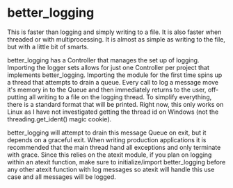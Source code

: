 # better_logging

This is faster than logging and simply writing to a file. It is also faster when threaded or with multiprocessing. It is almost as simple as writing to the file, but with a little bit of smarts.

better_logging has a Controller that manages the set up of logging. Importing the logger sets allows for just one Controller per project that implements better_logging. Importing the module for the first time spins up a thread that attempts to drain a queue. Every call to log a message move it's memory in to the Queue and then immediately returns to the user, off-putting all writing to a file on the logging thread. To simplify everything, there is a standard format that will be printed. Right now, this only works on Linux as I have not investigated getting the thread id on Windows (not the threading.get_ident() magic cookie).

better_logging will attempt to drain this message Queue on exit, but it depends on a graceful exit. When writing production applications it is recommended that the main thread hand all exceptions and only terminate with grace. Since this relies on the atexit module, if you plan on logging within an atexit function, make sure to initialize/import better_logging before any other atexit function with log messages so atexit will handle this use case and all messages will be logged.
